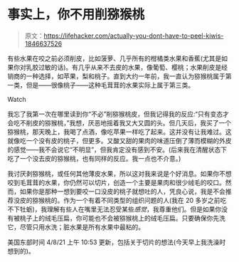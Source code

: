 # 事实上，你不用削猕猴桃

> 原文：<https://lifehacker.com/actually-you-dont-have-to-peel-kiwis-1846637526>

有些水果在咬之前必须削皮，比如菠萝、几乎所有的柑橘类水果和香蕉(尤其是如果你对乳胶过敏的话)。有几乎从来不去皮的水果，像葡萄、樱桃；水果削皮是经销商的一种选择，如苹果，梨和桃子。直到大约一年前，我一直认为猕猴桃属于第一类，但是——很像桃子——这种毛茸茸的水果实际上属于第三类。

Watch

我忘了我第一次在哪里读到你“不必”削猕猴桃皮，但我记得我的反应:“只有变态才会吃不削皮的猕猴桃，”我想，厌恶地摇着我又大又圆的头。但几天后，我买了一个猕猴桃，那天晚上，我喝了点酒，像吃苹果一样吃了起来。这并没有让我难过。这就像吃一个没有皮的桃子，但更多。又酸又甜的果肉的味道压倒了薄而模糊的外皮的感觉——我不会说它“不明显”，但我肯定没有感到不安。(后来我在清醒状态下吃了一个没去皮的猕猴桃，也有同样的反应。我一点也不介意。)

我讨厌剥猕猴桃，或任何其他薄皮水果，所以这对我来说是个好消息。如果你不想咬到毛茸茸的水果，你仍然可以切片，创造一个主要是果肉和很少绒毛的咬口。然而，如果你是那种一想到要咬一口没皮的桃子就想吐的人，凭良心说，我是不会推荐没皮的猕猴桃的。作为一个有着不同类型的组织问题的人(我在 20 多岁之前吃不下牡蛎)，我理解有些人在嘴里无法忍受某些*感觉*，我尊重他们。但是如果你没有被桃子上的绒毛压扁，你可能也不会被猕猴桃上的绒毛压扁。只要确保你先洗它，尽管只用水洗；脏水果是所有水果中最粘的。

美国东部时间 4/8/21 上午 10:53 更新，包括关于切片的想法(今天早上我洗澡时想到的)。